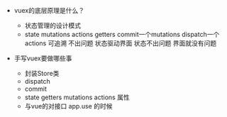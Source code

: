 - vuex的底层原理是什么？
    - 状态管理的设计模式
    - state mutations actions getters
        commit一个mutations
        dispatch一个actions
    可追溯 不出问题 状态驱动界面 状态不出问题 界面就没有问题 

- 手写vuex要做哪些事
    - 封装Store类
    - dispatch
    - commit
    - state getters mutations actions 属性
    - 与vue的对接口 app.use 的时候

